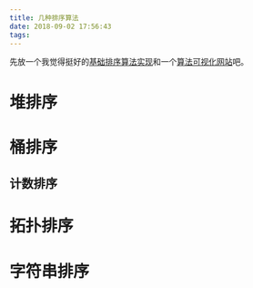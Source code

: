 ```yaml
---
title: 几种排序算法
date: 2018-09-02 17:56:43
tags:
---
```

先放一个我觉得挺好的[基础排序算法实现](https://github.com/hustcc/JS-Sorting-Algorithm)和一个[算法可视化网站](https://www.cs.usfca.edu/~galles/visualization/Algorithms.html)吧。
# 堆排序
# 桶排序

## 计数排序

# 拓扑排序

# 字符串排序
